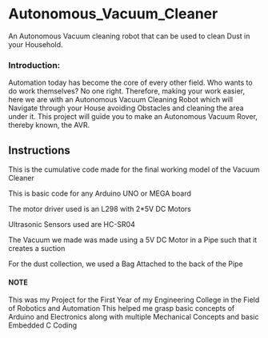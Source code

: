 # Autonomous_Vacuum_Cleaner
An Autonomous Vacuum cleaning robot that can be used to clean Dust in your Household.

### Introduction:
Automation today has become the core of every other field. Who wants to do work themselves? No one right. Therefore, making your work easier, here we are with an Autonomous Vacuum Cleaning Robot which will Navigate through your House avoiding Obstacles and cleaning the area under it. This project will guide you to make an Autonomous Vacuum Rover, thereby known, the AVR.

## Instructions

This is the cumulative code made for the final working model of the Vacuum Cleaner

This is basic code for any Arduino UNO or MEGA board

The motor driver used is an L298 with 2*5V DC Motors

Ultrasonic Sensors used are HC-SR04

The Vacuum we made was made using a 5V DC Motor in a Pipe such that it creates a suction

For the dust collection, we used a Bag Attached to the back of the Pipe

#### NOTE
This was my Project for the First Year of my Engineering College in the Field of Robotics and Automation
This helped me grasp basic concepts of Arduino and Electronics along with multiple Mechanical Concepts and basic Embedded C Coding
